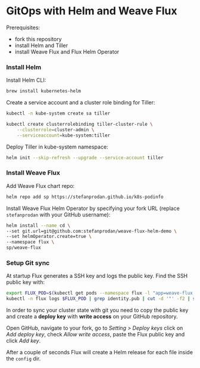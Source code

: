 # GitOps with Helm and Weave Flux

Prerequisites:
 - fork this repository 
 - install Helm and Tiller
 - install Weave Flux and Flux Helm Operator 

### Install Helm

Install Helm CLI:

```bash
brew install kubernetes-helm
```

Create a service account and a cluster role binding for Tiller:

```bash
kubectl -n kube-system create sa tiller

kubectl create clusterrolebinding tiller-cluster-rule \
    --clusterrole=cluster-admin \
    --serviceaccount=kube-system:tiller 
```

Deploy Tiller in kube-system namespace:

```bash
helm init --skip-refresh --upgrade --service-account tiller
```

### Install Weave Flux 

Add Weave Flux chart repo:

```bash
helm repo add sp https://stefanprodan.github.io/k8s-podinfo
```

Install Weave Flux Helm Operator by specifying your fork URL 
(replace `stefanprodan` with your GitHub username): 

```bash
helm install --name cd \
--set git.url=git@github.com:stefanprodan/weave-flux-helm-demo \
--set helmOperator.create=true \
--namespace flux \
sp/weave-flux
```

### Setup Git sync

At startup Flux generates a SSH key and logs the public key. 
Find the SSH public key with:

```bash
export FLUX_POD=$(kubectl get pods --namespace flux -l "app=weave-flux,release=cd" -o jsonpath="{.items[0].metadata.name}")
kubectl -n flux logs $FLUX_POD | grep identity.pub | cut -d '"' -f2 | sed 's/.\{2\}$//'
```

In order to sync your cluster state with git you need to copy the public key and 
create a **deploy key** with **write access** on your GitHub repository.

Open GitHub, navigate to your fork, go to _Setting > Deploy keys_ click on _Add deploy key_, check 
_Allow write access_, paste the Flux public key and click _Add key_.

After a couple of seconds Flux will create a Helm release for each file inside the `config` dir.

